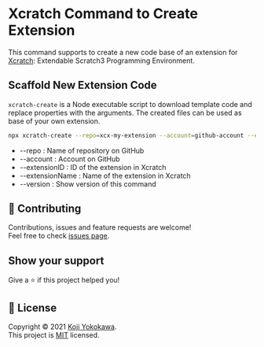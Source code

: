 # Xcratch Command to Create Extension
This command supports to create a new code base of an extension for [Xcratch](https://xcratch.github.io/): Extendable Scratch3 Programming Environment.

## Scaffold New Extension Code

`xcratch-create` is a Node executable script to download template code and replace properties with the arguments. The created files can be used as base of your own extension.

```sh
npx xcratch-create --repo=xcx-my-extension --account=github-account --extensionID=myExtension --extensionName='My Extension'
```

- --repo : Name of repository on GitHub
- --account : Account on GitHub
- --extensionID : ID of the extension in Xcratch
- --extensionName : Name of the extension in Xcratch
- --version : Show version of this command

## 🤝 Contributing

Contributions, issues and feature requests are welcome!<br />Feel free to check [issues page](https://github.com/xcratch/xcratch-create/issues). 
## Show your support

Give a ⭐️ if this project helped you!


## 📝 License

Copyright © 2021 [Koji Yokokawa](https://github.com/yokobond).<br />
This project is [MIT](https://github.com/xcratch/xcratch-create/blob/master/LICENSE) licensed.
